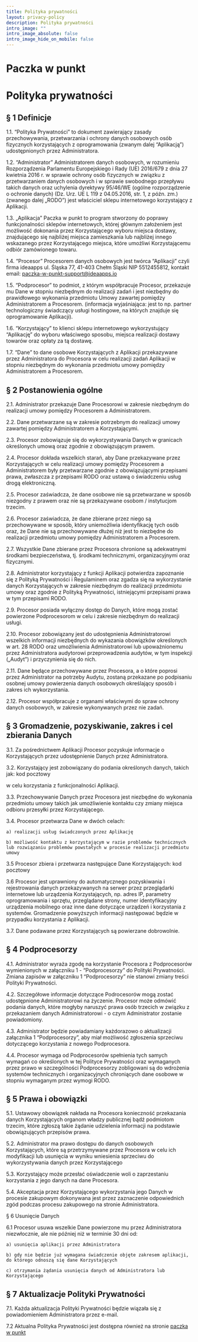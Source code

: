 ```yaml
---
title: Polityka prywatności
layout: privacy-policy
description: Polityka prywatności
intro_image: ""
intro_image_absolute: false
intro_image_hide_on_mobile: false
---
```


# Paczka w punkt

# Polityka prywatności

## § 1 Definicje

1.1. “Polityka Prywatności” to dokument zawierający zasady przechowywania, przetwarzania i ochrony danych osobowych osób fizycznych korzystających z oprogramowania (zwanym dalej “Aplikacją”) udostępnionych przez Administratora.

1.2. “Administrator” Administratorem danych osobowych, w rozumieniu Rozporządzenia Parlamentu Europejskiego i Rady (UE) 2016/679 z dnia 27 kwietnia 2016 r. w sprawie ochrony osób fizycznych w związku z przetwarzaniem danych osobowych i w sprawie swobodnego przepływu takich danych oraz uchylenia dyrektywy 95/46/WE (ogólne rozporządzenie o ochronie danych) (Dz. Urz. UE L 119 z 04.05.2016, str. 1, z późn. zm.) (zwanego dalej „RODO”) jest właściciel sklepu internetowego korzystający z Aplikacji.

1.3. „Aplikacja” Paczka w punkt to program stworzony do poprawy funkcjonalności sklepów internetowych, której głównym założeniem jest możliwość dokonania przez Korzystającego wyboru miejsca dostawy, znajdującego się najbliżej miejsca zamieszkania lub najbliżej innego wskazanego przez Korzystającego miejsca, które umożliwi Korzystającemu odbiór zamówionego towaru.

1.4. “Procesor” Procesorem danych osobowych jest twórca “Aplikacji” czyli firma ideaapps ul. Śląska 77, 41-403 Chełm Śląski NIP 5512455812, kontakt email: paczka-w-punkt-support@ideaapps.io

1.5. “Podprocesor” to podmiot, z którym współpracuje Procesor, przekazuje mu Dane w stopniu niezbędnym do realizacji zadań i jest niezbędny do prawidłowego wykonania przedmiotu Umowy zawartej pomiędzy Administratorem a Procesorem. (informacja wyjaśniająca: jest to np. partner technologiczny świadczący usługi hostingowe, na których znajduje się oprogramowanie Aplikacji).

1.6. “Korzystający” to klienci sklepu internetowego wykorzystujący “Aplikację” do wyboru właściwego sposobu, miejsca realizacji dostawy towarów oraz opłaty za tą dostawę.

1.7. “Dane” to dane osobowe Korzystających z Aplikacji przekazywane przez Administratora do Procesora w celu realizacji zadań Aplikacji w stopniu niezbędnym do wykonania przedmiotu umowy pomiędzy Administratorem a Procesorem.

## § 2 Postanowienia ogólne

2.1. Administrator przekazuje Dane Procesorowi w zakresie niezbędnym do realizacji umowy pomiędzy Procesorem a Administratorem.

2.2. Dane przetwarzane są w zakresie potrzebnym do realizacji umowy zawartej pomiędzy Administratorem a Korzystającymi.

2.3. Procesor zobowiązuje się do wykorzystywania Danych w granicach określonych umową oraz zgodnie z obowiązującym prawem.

2.4. Procesor dokłada wszelkich starań, aby Dane przekazywane przez Korzystających w celu realizacji umowy pomiędzy Procesorem a Administratorem były przetwarzane zgodnie z obowiązującymi przepisami prawa, zwłaszcza z przepisami RODO oraz ustawą o świadczeniu usług drogą elektroniczną.

2.5. Procesor zaświadcza, że dane osobowe nie są przetwarzane w sposób niezgodny z prawem oraz nie są przekazywane osobom / instytucjom trzecim.

2.6. Procesor zaświadcza, że dane zbierane przez niego są przechowywane w sposób, który uniemożliwia identyfikację tych osób oraz, że Dane nie są przechowywane dłużej niż jest to niezbędne do realizacji przedmiotu umowy pomiędzy Administratorem a Procesorem.

2.7. Wszystkie Dane zbierane przez Procesora chronione są adekwatnymi środkami bezpieczeństwa, tj. środkami technicznymi, organizacyjnymi oraz fizycznymi.

2.8. Administrator korzystający z funkcji Aplikacji potwierdza zapoznanie się z Polityką Prywatności i Regulaminem oraz zgadza się na wykorzystanie danych Korzystających w zakresie niezbędnym do realizacji przedmiotu umowy oraz zgodnie z Polityką Prywatności, istniejącymi przepisami prawa w tym przepisami RODO.

2.9. Procesor posiada wyłączny dostęp do Danych, które mogą zostać powierzone Podprocesorom w celu i zakresie niezbędnym do realizacji usługi.

2.10. Procesor zobowiązany jest do udostępnienia Administratorowi wszelkich informacji niezbędnych do wykazania obowiązków określonych w art. 28 RODO oraz umożliwienia Administratorowi lub upoważnionemu przez Administratora audytorowi przeprowadzenia audytów, w tym inspekcji („Audyt”) i przyczynienia się do nich.

2.11. Dane będące przechowywane przez Procesora, a o które poprosi przez Administrator na potrzeby Audytu, zostaną przekazane po podpisaniu osobnej umowy powierzenia danych osobowych określający sposób i zakres ich wykorzystania.

2.12. Procesor współpracuje z organami właściwymi do spraw ochrony danych osobowych, w zakresie wykonywanych przez nie zadań.

## § 3 Gromadzenie, pozyskiwanie, zakres i cel zbierania Danych

3.1. Za pośrednictwem Aplikacji Procesor pozyskuje informacje o Korzystających przez udostępnienie Danych przez Administratora.

3.2. Korzystający jest zobowiązany do podania określonych danych, takich jak: kod pocztowy

w celu korzystania z funkcjonalności Aplikacji.

3.3. Przechowywanie Danych przez Procesora jest niezbędne do wykonania przedmiotu umowy takich jak umożliwienie kontaktu czy zmiany miejsca odbioru przesyłki przez Korzystającego.

3.4. Procesor przetwarza Dane w dwóch celach:

    a) realizacji usług świadczonych przez Aplikację

    b) możliwość kontaktu z korzystającym w razie problemów technicznych lub rozwiązaniu problemów powstałych w procesie realizacji przedmiotu umowy

3.5 Procesor zbiera i przetwarza następujące Dane Korzystających: kod pocztowy

3.6 Procesor jest uprawniony do automatycznego pozyskiwania i rejestrowania danych przekazywanych na serwer przez przeglądarki internetowe lub urządzenia Korzystających, np. adres IP, parametry oprogramowania i sprzętu, przeglądane strony, numer identyfikacyjny urządzenia mobilnego oraz inne dane dotyczące urządzeń i korzystania z systemów. Gromadzenie powyższych informacji następować będzie w przypadku korzystania z Aplikacji.

3.7. Dane podawane przez Korzystających są powierzane dobrowolnie.

## § 4 Podprocesorzy

4.1. Administrator wyraża zgodę na korzystanie Procesora z Podprocesorów wymienionych w załączniku 1 - “Podprocesorzy” do Polityki Prywatności. Zmiana zapisów w załączniku 1 “Podprocesorzy” nie stanowi zmiany treści Polityki Prywatności.

4.2. Szczegółowe informacje dotyczące Podrocesorów mogą zostać udostępnione Administratorowi na życzenie. Procesor może odmówić podania danych, które mogłyby naruszyć prawa osób trzecich w związku z przekazaniem danych Administratorowi - o czym Administrator zostanie powiadomiony.

4.3. Administrator będzie powiadamiany każdorazowo o aktualizacji załącznika 1 “Podprocesorzy”, aby miał możliwość zgłoszenia sprzeciwu dotyczącego korzystania z nowego Podprocesora.

4.4. Procesor wymaga od Podprocesorów spełnienia tych samych wymagań co określonych w tej Polityce Prywatności oraz wymaganych przez prawo w szczególności Podprocesorzy zobligowani są do wdrożenia systemów technicznych i organizacyjnych chroniących dane osobowe w stopniu wymaganym przez wymogi RODO.

## § 5 Prawa i obowiązki

5.1. Ustawowy obowiązek nakłada na Procesora konieczność przekazania danych Korzystających organom władzy publicznej bądź podmiotom trzecim, które zgłoszą takie żądanie udzielenia informacji na podstawie obowiązujących przepisów prawa.

5.2. Administrator ma prawo dostępu do danych osobowych Korzystających, które są przetrzymywane przez Procesora w celu ich modyfikacji lub usunięcia w wyniku wniesienia sprzeciwu do wykorzystywania danych przez Korzystającego

5.3. Korzystający może przesłać oświadczenie woli o zaprzestaniu korzystania z jego danych na dane Procesora.

5.4. Akceptacja przez Korzystającego wykorzystania jego Danych w procesie zakupowym dokonywana jest przez zaznaczenie odpowiednich zgód podczas procesu zakupowego na stronie Administratora.

§ 6 Usunięcie Danych

6.1 Procesor usuwa wszelkie Dane powierzone mu przez Administratora niezwłocznie, ale nie później niż w terminie 30 dni od:

    a) usunięcia aplikacji przez Administratora

    b) gdy nie będzie już wymagana świadczenie objęte zakresem aplikacji, do którego odnoszą się dane Korzystających

    c) otrzymania żądania usunięcia danych od Administratora lub Korzystającego

## § 7 Aktualizacje Polityki Prywatności

7.1. Każda aktualizacja Polityki Prywatności będzie wiązała się z powiadomieniem Administratora przez e-mail.

7.2 Aktualna Polityka Prywatności jest dostępna również na stronie [paczka w punkt](https://mpolakos.github.io/paczka-w-punkt/privacy-policy/)
